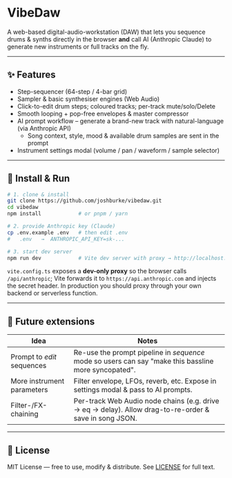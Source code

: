 # VibeDaw  

A web-based digital-audio-workstation (DAW) that lets you sequence drums & synths directly in the browser **and** call AI (Anthropic Claude) to generate new instruments or full tracks on the fly.

---

## ✨ Features

* Step-sequencer (64-step / 4-bar grid)
* Sampler & basic synthesiser engines (Web Audio)
* Click-to-edit drum steps; coloured tracks; per-track mute/solo/Delete
* Smooth looping + pop-free envelopes & master compressor
* AI prompt workflow – generate a brand-new track with natural-language (via Anthropic API)
  * Song context, style, mood & available drum samples are sent in the prompt
* Instrument settings modal (volume / pan / waveform / sample selector)

---

## 🚀 Install & Run

```bash
# 1. clone & install
git clone https://github.com/joshburke/vibedaw.git
cd vibedaw
npm install            # or pnpm / yarn

# 2. provide Anthropic key (Claude)
cp .env.example .env   # then edit .env
#   .env   →  ANTHROPIC_API_KEY=sk-...

# 3. start dev server
npm run dev            # Vite dev server with proxy → http://localhost:5173
```

`vite.config.ts` exposes a **dev-only proxy** so the browser calls `/api/anthropic`; Vite forwards it to `https://api.anthropic.com` and injects the secret header.  In production you should proxy through your own backend or serverless function.

---

## 🔮 Future extensions

| Idea | Notes |
| --- | --- |
| Prompt to *edit* sequences | Re-use the prompt pipeline in *sequence* mode so users can say "make this bassline more syncopated". |
| More instrument parameters | Filter envelope, LFOs, reverb, etc. Expose in settings modal & pass to AI prompts. |
| Filter-/FX-chaining | Per-track Web Audio node chains (e.g. drive → eq → delay). Allow drag-to-re-order & save in song JSON. |

---

## 📄 License

MIT License — free to use, modify & distribute.  See [LICENSE](LICENSE) for full text.
